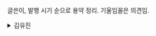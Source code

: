 글쓴이, 발행 시기 순으로 용약 정리. 기울임꼴은 의견임.  
<!-- 주석 열기                         <details> 태그가 부모 요소이고, 1대 자식요소로 <summary>가 위치해 있음을 확인할 수 있습니다.
<details>                             <details> 요소는 더보기/접기 기능의 모든 영역을 감싸주는 태그라고 보시면 되고,
    <summary>제목</summary>           <summary>가 바로 더보기/접기에서 보여지게되는 일종의 제목과 같은 역할을 하는 태그라고 이해하시면 될 것 같습니다.
    <p>내용</p> 또는 <div>내용</div>
</details>
     참고 : HTML5 ☞ https://www.w3.org/TR/html52/
     주석 닫음 -->

<details><summary>김유진</summary>
<details><summary>나의 하루는 4시 30분에 시작된다</summary>

* 책 소개 
  + 교보문고 구분 : 자기계발 > 자기능력계발 > 시간관리
  + 책 제목 : **나의 하루는 4시 30분에 시작된다** 하루를 두 배로 사는 단 하나의 습관
  + 김유진 지음 | 토네이도 | 2020년 10월 20일 출간 | 9791158511906 | 256쪽 | 140 * 200 * 21 mm /370g
* 프롤로그. 일찍 일어나는 것만으로 더 나은 삶을 살 수 있다면
  + 하루하루가 모여 일상을 만든다.<Br>그러니 요즘의 일상이 만족스럽지 않다면 오늘 하루만이라도 어제와 다르게 살아보는 것은 어떨까?<Br>자신에게 이렇게 외쳐보자.<Br>&nbsp; &nbsp; "오늘은 조금 특별하게 하루를 시작해보자!"
* PART 1. 새벽은 배신하지 않는다
  + CHAPTER 1. 일찍 일어난 날 모든 것이 바뀌었다
    - 새벽의 고요가 가져다준 에너지, 나에게 새벽은 휴식이다.  
      사람들은 내가 무언가를 더 하기 위해 4시 30분에 일어난다고 생각하지만<Br>사실 나에게 새벽은 극한으로 치닫는 시간이 아니라 **잠시 충전하는 휴식 시간**이다.  
      즉, 새벽 기상은 그 자체로 열심히 사는 방법이라기 보다는 **계속 열심히 살기 위한 수단**이다.<Br>너무 힘들고 지칠 때 고요한 새벽에 따듯한 차를 마시며 좋아하는 음악을 들으면 에너지가 채워진다.<Br>불안하고 우울할 때도 마찬가지로 이른 아침 나만의 시간을 통해 안정감을 갖는다.
  + CHAPTER 2. 내가 4시 30분에 일어나는 이유
    - 새벽은 내가 주도하는 시간이고 *에너지가 충만한 시간이며 중요한 일을 먼저 할 수 있도록 한다.<Br>그러면 변동에 대응하기 쉬워 하루를 여유있게 운영할 수 있고 단장기 PDCA Cycle 돌릴 수 있다.*
  + CHAPTER 3. 당신이 잠든 사이에
    - (앞서가는, 성공한) 다른 사람들은 (새벽을 먼저 여는 것으로) 이미 하루를 시작했다
  + CHAPTER 4. 빨리 가려고 하지 말고 일찍 시작하라
    - 계획대로 되지 않는 인생, 하루를 조금 일찍 시작하는 것으로 충분하다.  
      - 글쓴이는 25살에 Law School을 졸업하고 변호사가 되기를 원했으나 실제로는 20대 후반에 Law School에 입학했다.  
        → Law School에 가 보니 20대에서 70대까지 다양한 연령대의 학생들이 있었다.<Br>&nbsp; &nbsp; 다 각자의 삶을 살다 자기만의 시기에 맞춰 로스쿨에 온 사람들이었다.
      - 꿈을 이루는 데 이르거나 늦은 때는 없다. 모두에게 동일하게, 같은 시기에 목표를 달성할 타이밍이 주어지지 않기 때문이다.<Br>누군가에게는 다음 주에 문이 열리는가 하면 누군가에게는 몇 년 뒤에야 문이 열린다.
      - 살다 보면 때로 계획이 바뀌어 방향을 틀어야 할 순간이 온다.<Br>그래도 당황할 필요는 없다. 새로운 인생이 그때부터 시작되는 것이니까.
* PART 2. 4시 30분, 새로운 나를 만났다
  + CHAPTER 5. 4시 30분에 기상하는 방법
    - 초읽기(Count Down) 5,4,3,2,1. *무조건 조건반사식으로* 일어나자.  
      피곤하다고 해서 알람을 끄고 다시 잤다 깨면 수면 사이클이 시작됐다가 갑자기 중단돼<Br>온 종일 피로를 느낄 수 있다고 한다. → 수면 전문가 Neil Robinson
    - *나만의 방식(Routine)을 만들자*  
      *커피보다 두유 마시기. 10시 이전에 잠자리에 들기. 알람에 반응하기...*
  + CHAPTER 6. 피곤한 것은 아침이 아니라 당신이다
    - *생체 리듬을 고려하여 수면 시간은 유지(OECD 평균 7시간)하고 준비 포함하여 잠자리에 드는 시간을 당긴다.<Br>→ 일찍 자고 일찍 일어나자.*
  + CHAPTER 7. 새벽을 제대로 보내고 싶다면
    - 글쓴이 : 밀린 일, 운동, 독서, 취미, 공부
    - 의견 : 명상ㆍ운동을 포함하는 2상한 과제(2nd Quadrant Task)
  + CHAPTER 8. 아침형 인간의 주말 사용법
    - 토요일 : 바빠서 놓쳤던 일 하기
    - 일요일 : 온전히 숨만 쉬는 일요일 → 몸과 마음 내려 놓기. *멍 때리기. 산책 등 부담 없는 운동하기.*
* PART 3. 내가 조금씩 성장하는 방법
  + CHAPTER 9. 시간이 아닌 나를 관리하라 : 시간은 관리할 수 없다.
  + CHAPTER 10. 발전은 혼자 하는 것
    - 외로움은 자신에게 집중하라는 신호  
      만약 지금 외롭다고 느낀다면, 평소 외로움에 못 이겨 주저앉는 순간이 자주 온다면<Br>이것은 자기 자신에게 잡중할 기회일 지도 모른다. 이 신호를 무시하지 말자.
    - 혼자만의 발전을 두려워하지 마라  
      *혼자서 하는 것이 좋을 수도 아닐 수도 있다. 시너지 효과도 있는데다가 시기, 주제, 구성원 등 다양한 변수에 따라 다르다.*
  + CHAPTER 11. 마음의 여유를 만드는 마인드 미니멀리즘
    - 마음에 공간을 만드는 방법, [미니멀리즘](https://ko.wikipedia.org/wiki/최소주의) : 잔고 2행시 - **잔**잔한 일에 **고**생하지 마라  
      *성향에 따라 다를 듯... 완벽주의자는 누울 자리를 보고 뻗어야 하고, 계획보다 실천을 풍성함보다 뼈대/알맹이를 생각해야 한다.*
  + CHAPTER 12. 여기는 목적지가 아닌 관문이다
    - *이 또한 지나가리라*
    - 꿈은 달라질 수 있다  
      꿈은 우리를 성장하게(*나아가게*) 만드는 원동력이지 한계점이 아니다. *☞ 꿈의 연장(Dream Extension → Extension to Dream)*
  + CHAPTER 13. 지금 작은 행복을 찾아 나설 때
* PART 4. 인생을 바꾸는 모닝 플래너
  + CHAPTER 14. 내가 변호사 시험에 합격한 비결
  + CHAPTER 15. 나의 하루는 4시 30분에 시작된다
  + CHAPTER 16. 하루를 주도하는 플래너 작성법
* 에필로그. 새벽, 변화의 씨앗을 심는 시간
</details>
</details>

